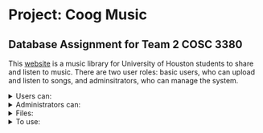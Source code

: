 Project: Coog Music
===================
Database Assignment for Team 2 COSC 3380
----------------------------------------

This [website](https://coog-music.herokuapp.com/) is a music library for University of Houston students to share and listen to music. There are two user roles: basic users, who can upload and listen to songs, and adminsitrators, who can manage the system.
<details>
	<summary>Users can:</summary>
	<ul>
    <li> Log in </li>
    <li> Change password</li>
		<li> Upload songs </li>
		<li> Listen to songs </li>
		<li> Save songs to a personal library </li>
	</ul>
</details>

<details>
	<summary>Administrators can:</summary>
	<ul>
    <li> Log in</li>
		<li> Create and remove artists</li>
		<li> Add users to artists</li>
		<li> Modify song details</li>
    <li> View various aspects of the website's preformance with the use of 6 different reports</li>
	</ul>
</details>

<details>
	<summary>Files:</summary>
	<ul>
    <li> Project2/webapp/frontend/: The files which define the user interface</li>
    <li> Project2/webapp/src/main/java/com/group2/webapp/: The controllers which allow the frontend to access the database throught the use of Data Access Objects (DAOs)</li>
    <li> Project2/model/src/main/java/com/group2/dao/: The backend DAOs which directly interact with the database</li>
    <li> Project2/sqlDump: This file is an SQL dump which can be used to build an empty copy of the project database</li>
	</ul>
</details>

<details>
	<summary>To use:</summary>
	<ul>
    <li> [log in](https://coog-music.herokuapp.com/)</li>
  <details>
    <summary>Administrator credentials:</summary>
    <ul>
      <li> Username: admin</li>
      <li> Password: admin</li>
    </ul>
  </details>
  <details>
  <summary>Administrator credentials:</summary>
  <ul>
    <li> Username: ryan</li>
    <li> Password: password</li>
  </ul>
  </details>
	</ul>
</details>
